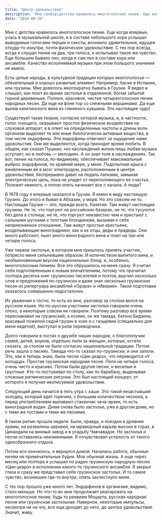 ```yaml
---
title: "Центр удовольствия"
description: "Мне с&nbsp;детства нравилось многоголосное пение. Еще когда впервые, учась в&nbsp;музыкальной школе, я в&nbsp;составе небольшого хора услышал выводимые голосами терции и&nbsp;сексты, возникло удивительное, идущее откуда-то изнутри, почти физическое удовольствие. С&nbsp;тех пор всегда, когда я&nbsp;слушал пение на&nbsp;два, три голоса, я&nbsp;испытывал такое же чувство. Еще большим бывало оно, когда я&nbsp;сам пел в&nbsp;составе хора или ансамбля. Качество исполняемой музыки при этом большого значения не&nbsp;имело"
date: "2014-08-20"
---
```


Мне с детства нравилось многоголосное пение. Еще когда впервые, учась в музыкальной школе, я в составе небольшого хора услышал выводимые голосами терции и сексты, возникло удивительное, идущее откуда-то изнутри, почти физическое удовольствие. С тех пор всегда, когда я слушал пение на два, три голоса, я испытывал такое же чувство. Еще большим бывало оно, когда я сам пел в составе хора или ансамбля. Качество исполняемой музыки при этом большого значения не имело.

Есть целые народы, в культурной традиции которых многоголосье — обязательный и хорошо развитый элемент. Например, баски в Испании, или грузины. Мне довелось многократно бывать в Грузии. Я видел и слышал, как поют во время застолья в отдаленной, богом забытой горной деревеньке. Полное, красивое, чистое четырехголосное пение народных песен. Да еще на фоне гор со снежными вершинами. Да еще выпив кахетинского вина из глиняного кувшина. Это настоящее чудо!

Существует такая теория, согласно которой музыка, и, в частности, голос поющего, оказывают простое физическое воздействие на слуховой аппарат, а в ответ на определенные частоты и длины волн организм выделяет те или иные биологически активные вещества, в том числе эндорфины. Эти эндорфины отвечают за ощущение нами удовольстия. Они же выделяются, когда приходит время любить. В общем, как сказал Пушкин, «из наслаждений жизни лишь любви музыка уступает, но и любовь — мелодия». А он знал толк в наслаждениях. Так вот, пение на голоса, по-видимому, обеспечивает максимальный выброс эндорфинов, по крайней мере, у меня. Подопытная крыса с вживленным ей в мозг электродом, расположенным в центре удовольствия, беспрерывно давит на педаль лапками, замыкая электрическую цепь, пока не упадет от переполняющего ее счастья. Полежит немного, а потом опять начинает все с начала. А люди?

В 1978 году я впервые оказался в Грузии. Я имею в виду настоящую Грузию. До этого я бывал в Абхазии, у моря. Но это совсем не то. Настоящая Грузия — это, прежде всего, Кахетия. Там живут настоящие грузины. Не те, что торгуют на российских базарах, не те, что тусуются без дела в столице, не те, что торгуют неизвестно чем и пристают с сальными шутками к толстым блондинкам, вызывая к себе неприязненное отношение. Там живут простые крестьяне, возделывающие виноградники, как и их отцы, деды и прадеды. Они много работают, пьют много виноградного вина и поют на три или четыре голоса.

Уже первое застолье, в котором мне пришлось принять участие, потрясло меня сильнейшим образом. И количеством выпитого вина, и необыкновенным вкусом национальных блюд, и, особенно, многоголосным пением. Все это обрушилось на меня сразу. Я считал себя подготовленным к новым впечатлениям, потому что прочитал полтора десятка книг грузинских писателей и поэтов, выучил несколько слов и предложений по-грузински и даже знал несколько грузинских песен из репертуара ансамблей «Орэра» и «Иверия». Такой подготовки оказалось совершенно недостаточно.

Из уважения к гостю, то есть ко мне, разговор за столом велся на русском языке. Но по-русски участники застолья говорили очень плохо, а некоторые совсем не говорили. Поэтому разговор все время перескакивал на грузинский, а хозяин, он же тамада, батоно Бидзина, красивый пожилой седой грузин в чохе и с газырями (специально для меня надетой), выступал в роли переводчика.

Долго говорили в тостах о дружбе наших народов, о благополучии семей, детей, внуков, отдельно пили за женщин, которых, кстати сказать, за столом не было согласно национальной традиции. Потом речь зашла о песнях. Тамада что-то сказал по-грузински, и они запели. Это, как я теперь знаю, была песня «Цин цкаро», что переводится «У колодца». Простая грузинская народная песня. Пели на четыре голоса, очень чисто и красиво. Потом были другие песни, и веселые и грустные. Кто-то постукивал по столу, как по барабану, выделывая сложные ритмические рисунки. Это был настоящий концерт, от которого я получил неописуемое удовольствие.

Следующий день начался в пять утра с хаши. Это такой незастывший холодец, который едят горячим, с большим количеством чеснока, а перед употреблением выпивают стаканчик чача-араки, то есть виноградной водки. Днем снова было застолье, уже в другом доме, но с теми же тостами и теми же песнями.

В таком ритме прошла неделя. Были, правда, и поездки в древние храмы, на развалины церквей, на мраморный карьер высоко в горах, в Цинандали на винный завод и в усадьбу Чавчавадзе. Но застолья и песни оставались неизменными. Я почувствовал усталость от такого однообразного отдыха.

Потом все кончилось, я вернулся домой. Началась работа, обычные ничем не примечательные будни. Моя обычная жизнь. А еще через месяц или полтора я услышал по радио грузинскую народную песню «Цин цкаро» в исполнении какого-то грузинского ансамбля. Я закрыл глаза и сразу же представил себе грузинское застолье. И то самое чувство, возникшее где-то внутри, опять захлестнуло меня.

С тех пор прошло уже много лет. Эндорфинов в организме, видимо, стало меньше. Но что-то во мне продолжает реагировать на многоголосное пение, будь то реквием Моцарта, русская народная песня или грузинская застольная. Наверное, некоторые импульсы, несмотря ни на что, все еще доходят до него, до центра удовольствия. Значит, живу.